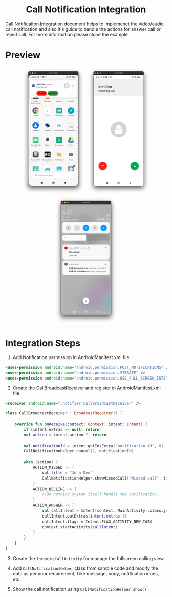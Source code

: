 <h1 align="center">Call Notification Integration</h1>

Call Notificaiton Integration document helps to implemenet the video/audio call notification and also it's guide to handle the actions for answer call or reject call. For more information please clone the example

# Preview
<p align="center">
<img src="https://github.com/degpeg-media/degpeg-video-call-sdk/blob/main/app/Screenshot_Call_1.png" alt="Screenshot_Call_1" width="200" height="400"> 
<img src="https://github.com/degpeg-media/degpeg-video-call-sdk/blob/main/app/Screenshot_Call_2.png" alt="Screenshot_Call_2" width="200" height="400">
<img src="https://github.com/degpeg-media/degpeg-video-call-sdk/blob/main/app/Screenshot_Call_3.png" alt="Screenshot_Call_3" width="200" height="400">
</p>

# Integration Steps

1. Add Notification permission in AndroidManifest.xml file

 ```xml
<uses-permission android:name="android.permission.POST_NOTIFICATIONS" />
<uses-permission android:name="android.permission.VIBRATE" />
<uses-permission android:name="android.permission.USE_FULL_SCREEN_INTENT" />
```

2. Create the CallBroadcastReceiver and register in AndroidManifest.xml file

```xml
<receiver android:name=".notifier.CallBroadcastReceiver" />
```

```kotlin
class CallBroadcastReceiver : BroadcastReceiver() {

    override fun onReceive(context: Context, intent: Intent) {
        if (intent.extras == null) return
        val action = intent.action ?: return

        val notificationId = intent.getIntExtra("notification_id", 0)
        CallNotificationHelper.cancel(2, notificationId)

        when (action) {
            ACTION_MISSED -> {
                val title = "John Deo"
                CallNotificationHelper.showMissedCall("Missed call", title)
            }
            ACTION_DECLINE -> {
                //Do nothing system itself handle the notification.
            }
            ACTION_ANSWER -> {
                val callIntent = Intent(context, MainActivity::class.java)
                callIntent.putExtras(intent.extras!!)
                callIntent.flags = Intent.FLAG_ACTIVITY_NEW_TASK
                context.startActivity(callIntent)
            }
        }
    }
}
```

3. Create the ```IncomingCallActivity``` for manage the fullscreen calling view.

4. Add ```CallNotificationHelper``` class from sample code and modify the data as per your requirement, Like message, body, notification icons, etc.

5. Show the call notification using ```CallNotificationHelper.show()``` 
